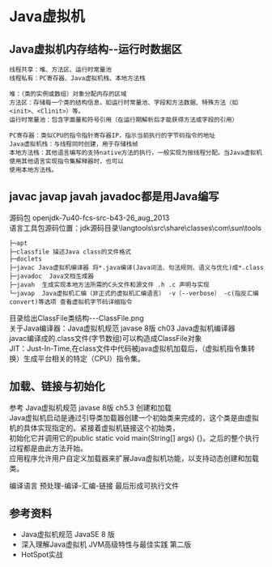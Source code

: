 # Java虚拟机
## Java虚拟机内存结构--运行时数据区
    线程共享：堆、方法区、运行时常量池
    线程私有：PC寄存器、Java虚拟机栈、本地方法栈
    
    堆：（类的实例或数组）对象分配内存的区域
    方法区：存储每一个类的结构信息，如运行时常量池、字段和方法数据、特殊方法（如<init>、<Clinit>）等。
    运行时常量池：包含字面量和符号引用（在运行期解析后才能获得方法或字段的引用）
    
    PC寄存器：类似CPU的指令指针寄存器IP，指示当前执行的字节码指令的地址
    Java虚拟机栈：与线程同时创建，用于存储栈帧
    本地方法栈：其他语言编写的支持native方法的执行，一般实现为按线程分配。当Java虚拟机使用其他语言实现指令集解释器时，也可以
    使用本地方法栈。

## javac javap javah javadoc都是用Java编写
源码包 openjdk-7u40-fcs-src-b43-26_aug_2013  
语言工具包源码位置：jdk源码目录\langtools\src\share\classes\com\sun\tools

    ├─apt
    ├─classfile 描述Java class的文件格式
    ├─doclets
    ├─javac Java虚拟机编译器 将*.java编译(Java词法、句法规则、语义与优化)成*.class
    ├─javadoc  Java文档生成器
    ├─javah  生成实现本地方法所需的C头文件和源文件 .h .c 声明与实现
    └─javap  Java虚拟机汇编（非正式的虚拟机汇编语言） -v（--verbose） -c(指反汇编 convert)等选项 查看虚拟机字节码详细指令
目录给出ClassFile类结构---ClassFile.png   
关于Java编译器：Java虚拟机规范 javase 8版 ch03 Java虚拟机编译器   
javac编译成的.class文件(字节数组)可以构造成ClassFile对象   
JIT：Just-In-Time,在class文件中代码被java虚拟机加载后，（虚拟机指令集转换）生成平台相关的特定（CPU）指令集。   

## 加载、链接与初始化
参考 Java虚拟机规范 javase 8版 ch5.3 创建和加载  
Java虚拟机启动是通过引导类加载器创建一个初始类来完成的，这个类是由虚拟机的具体实现指定的。紧接着虚拟机链接这个初始类，   
初始化它并调用它的public static void main(String[] args) {}。之后的整个执行过程都是由此方法开始。  
应用程序允许用户自定义加载器来扩展Java虚拟机功能，以支持动态创建和加载类。  

编译语言 预处理-编译-汇编-链接 最后形成可执行文件

## 参考资料
* Java虚拟机规范 JavaSE 8 版  
* 深入理解Java虚拟机 JVM高级特性与最佳实践 第二版  
* HotSpot实战  


